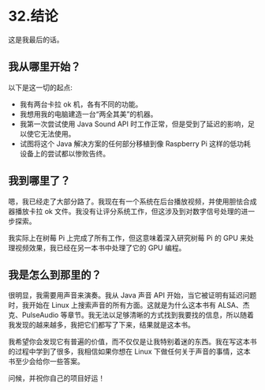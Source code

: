 # 32.结论

这是我最后的话。

## 我从哪里开始？

以下是这一切的起点:

*   我有两台卡拉 ok 机，各有不同的功能。
*   我想用我的电脑建造一台“两全其美”的机器。
*   我第一次尝试使用 Java Sound API 时工作正常，但是受到了延迟的影响，足以使它无法使用。
*   试图将这个 Java 解决方案的任何部分移植到像 Raspberry Pi 这样的低功耗设备上的尝试都以惨败告终。

## 我到哪里了？

嗯，我已经走了大部分路了。我现在有一个系统在后台播放视频，并使用胆怯合成器播放卡拉 ok 文件。我没有让评分系统工作，但这涉及到对数字信号处理的进一步探索。

我实际上在树莓 Pi 上完成了所有工作，但这意味着深入研究树莓 Pi 的 GPU 来处理视频效果，我已经在另一本书中处理了它的 GPU 编程。

## 我是怎么到那里的？

很明显，我需要用声音来演奏。我从 Java 声音 API 开始，当它被证明有延迟问题时，我开始在 Linux 上搜索声音的所有方面。这就是为什么这本书有 ALSA、杰克、PulseAudio 等章节。我无法以足够清晰的方式找到我要找的信息，所以随着我发现的越来越多，我把它们都写了下来，结果就是这本书。

我希望你会发现它有普遍的价值，而不仅仅是让我特别着迷的东西。我在写这本书的过程中学到了很多，我相信如果你想在 Linux 下做任何关于声音的事情，这本书至少会给你一些答案。

问候，并祝你自己的项目好运！